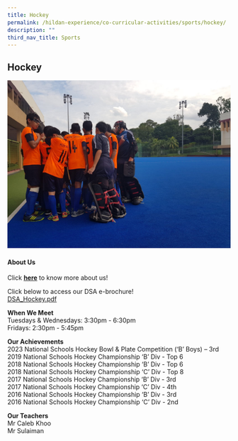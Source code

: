 ```yaml
---
title: Hockey
permalink: /hildan-experience/co-curricular-activities/sports/hockey/
description: ""
third_nav_title: Sports
---
```

Hockey
------

![](/images/CCA/Hockey_2019.jpg)


#### About Us

Click&nbsp;**[here](/files/CCA/HockeyOrientation_2021_intro.pdf)**&nbsp;to know more about us!  
  

Click below to access our DSA e-brochure!  
[DSA\_Hockey.pdf](/files/CCA/DSA_Hockey.pdf)

  
**When We Meet** <br>
Tuesdays &amp;&nbsp;Wednesdays:&nbsp;3:30pm - 6:30pm&nbsp;<br>
Fridays:&nbsp;2:30pm - 5:45pm<br>


**Our Achievements**<br>
2023 National Schools Hockey Bowl & Plate Competition (‘B’ Boys) – 3rd<br>
2019 National Schools Hockey Championship ‘B’ Div&nbsp;- Top 6<br>
2018 National Schools Hockey Championship ‘B’ Div&nbsp;- Top 6<br> 
2018 National Schools Hockey Championship ‘C’ Div&nbsp;- Top 8<br>
2017 National Schools Hockey Championship ‘B’ Div&nbsp;- 3rd <br>
2017 National Schools Hockey Championship ‘C’ Div&nbsp;- 4th  <br>
2016 National Schools Hockey Championship ‘B’ Div&nbsp;- 3rd <br>
2016 National Schools Hockey Championship ‘C’ Div&nbsp;- 2nd<br>

**Our Teachers** <br>
Mr Caleb Khoo<br> 
Mr Sulaiman <br>
